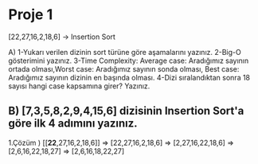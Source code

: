 # Proje 1
[22,27,16,2,18,6] -> Insertion Sort

A)
1-Yukarı verilen dizinin sort türüne göre aşamalarını yazınız.
2-Big-O gösterimini yazınız.
3-Time Complexity: Average case: Aradığımız sayının ortada olması,Worst case: Aradığımız sayının sonda olması, Best case: Aradığımız sayının dizinin en başında olması.
4-Dizi sıralandıktan sonra 18 sayısı hangi case kapsamına girer? Yazınız.


B)
[7,3,5,8,2,9,4,15,6] dizisinin Insertion Sort'a göre ilk 4 adımını yazınız.
---

1.Çözüm ) [[**22**,27,16,2,18,6]] => [22,27,16,2,18,6] => [2,27,16,22,18,6] =>[2,6,16,22,18,27] => [2,6,16,18,22,27]